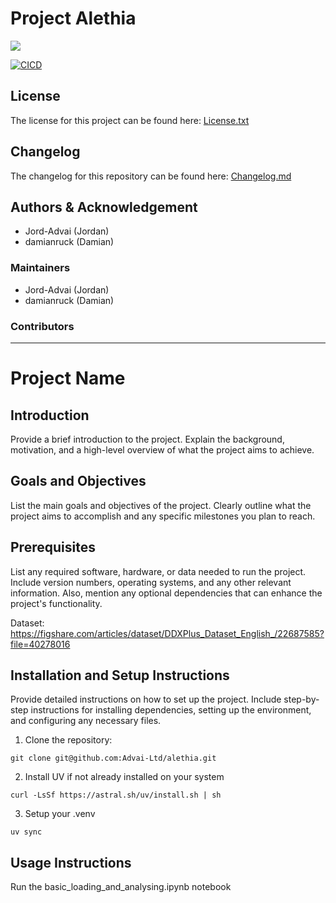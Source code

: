 # Project Alethia

[<img src="https://img.shields.io/badge/python-3.12-green">](https://img.shields.io/badge/python-3.12-green)

[![CICD](https://github.com/Advai-Ltd/advai_python_template/actions/workflows/cicd.yaml/badge.svg)](https://github.com/Advai-Ltd/advai_python_template/actions/workflows/cicd.yaml)

## License
The license for this project can be found here: [License.txt](LICENSE.txt)
## Changelog
The changelog for this repository can be found here: [Changelog.md](CHANGELOG.md)
## Authors & Acknowledgement
- Jord-Advai (Jordan)
- damianruck (Damian)
### Maintainers
- Jord-Advai (Jordan)
- damianruck (Damian)
### Contributors

--------------------------------------------

# Project Name

## Introduction

Provide a brief introduction to the project. Explain the background, motivation, and a high-level overview of what the project aims to achieve.

## Goals and Objectives

List the main goals and objectives of the project. Clearly outline what the project aims to accomplish and any specific milestones you plan to reach.

## Prerequisites

List any required software, hardware, or data needed to run the project. Include version numbers, operating systems, and any other relevant information. Also, mention any optional dependencies that can enhance the project's functionality.

Dataset: https://figshare.com/articles/dataset/DDXPlus_Dataset_English_/22687585?file=40278016

## Installation and Setup Instructions

Provide detailed instructions on how to set up the project. Include step-by-step instructions for installing dependencies, setting up the environment, and configuring any necessary files.

1. Clone the repository:

``git clone git@github.com:Advai-Ltd/alethia.git``

2. Install UV if not already installed on your system

``curl -LsSf https://astral.sh/uv/install.sh | sh``

3.  Setup your .venv

``uv sync``

## Usage Instructions

Run the basic_loading_and_analysing.ipynb notebook





